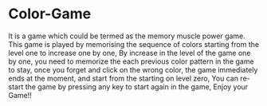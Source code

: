 # Color-Game
It is a game which could be termed as the memory muscle power game. This game is played by memorising the sequence of colors starting from the level one to increase one by one, By increase in the level of the game one by one, you need to memorize the each previous color pattern in the game to stay, once you forget and click on the wrong color, the game immediately ends at the moment, and start from the starting on level zero, You can re-start the game by pressing any key to start again in the game, Enjoy your Game!!

